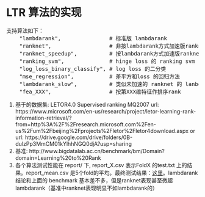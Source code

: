 <h1> LTR 算法的实现</h1>
<pre>
支持算法如下：
    "lambdarank",               # 标准版 lambdarank 
    "ranknet",                  # 非按lambdarank方式加速版ranknet
    "ranknet_speedup",          # 按lambdarank方式加速版ranknet
    "ranking_svm",              # hinge loss 的 ranking svm
    "log_loss_binary_classify", # log loss 的二分类
    "mse_regression",           # 差平方和loss 的回归方法
    "lambdarank_slow",          # 类似未加速的 ranknet 的 lanbdarank
    "fea_XXX",                  # 按第XXX维特征作排序rank
</pre>
<ol>
<li>基于的数据集: LETOR4.0 Supervised ranking MQ2007
url: https://www.microsoft.com/en-us/research/project/letor-learning-rank-information-retrieval/?from=http%3A%2F%2Fresearch.microsoft.com%2Fen-us%2Fum%2Fbeijing%2Fprojects%2Fletor%2Fletor4download.aspx
or url: https://drive.google.com/drive/folders/0B-dulzPp3MmCM01kYlhhNGQ0djA?usp=sharing

<li>基准: http://www.bigdatalab.ac.cn/benchmark/bm/Domain?domain=Learning%20to%20Rank

<li>各个算法测试性能在 report/ 下, report_X.csv 表示FoldX 的test.txt 上的结果。report_mean.csv 是5个fold的平均。最终测试结果：<a href='report/report_mean.csv'>这里</a>。lambdarank结论和上面的 benchmark 基本差不多，但是ranknet表现甚至微超 lambdarank（基准中ranknet表现明显不如lambdarank的）
 
</ol>

